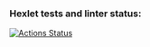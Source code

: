 ### Hexlet tests and linter status:

[![Actions Status](https://github.com/SvetlanaPeskova/frontend-project-44/actions/workflows/hexlet-check.yml/badge.svg)](https://github.com/SvetlanaPeskova/frontend-project-44/actions)
